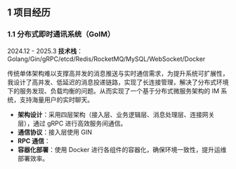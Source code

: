## 1 项目经历

### 1.1 **分布式即时通讯系统（GoIM）**
2024.12 - 2025.3
**技术栈**：Golang/Gin/gRPC/etcd/Redis/RocketMQ/MySQL/WebSocket/Docker

传统单体架构难以支撑高并发的消息推送与实时通信需求，为提升系统可扩展性，我设计了高并发、低延迟的消息投递链路，实现了长连接管理，解决了分布式环境下的服务发现、负载均衡的问题。从而实现了一个基于分布式微服务架构的 IM 系统，支持海量用户的实时聊天。

- **架构设计**：采用四层架构（接入层、业务逻辑层、消息处理层、连接网关层），通过 gRPC 进行高效服务间通信。
- **通信协议**：接入层使用 GIN 
- **RPC 通信**：
- **容器化部署**：使用 Docker 进行各组件的容器化，确保环境一致性，提升运维部署效率。

